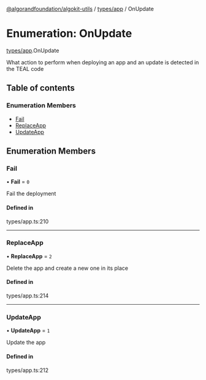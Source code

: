 [@algorandfoundation/algokit-utils](../README.md) / [types/app](../modules/types_app.md) / OnUpdate

# Enumeration: OnUpdate

[types/app](../modules/types_app.md).OnUpdate

What action to perform when deploying an app and an update is detected in the TEAL code

## Table of contents

### Enumeration Members

- [Fail](types_app.OnUpdate.md#fail)
- [ReplaceApp](types_app.OnUpdate.md#replaceapp)
- [UpdateApp](types_app.OnUpdate.md#updateapp)

## Enumeration Members

### Fail

• **Fail** = ``0``

Fail the deployment

#### Defined in

types/app.ts:210

___

### ReplaceApp

• **ReplaceApp** = ``2``

Delete the app and create a new one in its place

#### Defined in

types/app.ts:214

___

### UpdateApp

• **UpdateApp** = ``1``

Update the app

#### Defined in

types/app.ts:212

